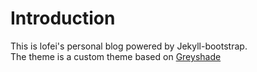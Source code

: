 # Introduction

This is lofei's personal blog powered by Jekyll-bootstrap.   
The theme is a custom theme based on [Greyshade](http://shashankmehta.in/archive/2012/greyshade.html)

